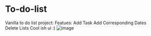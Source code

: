 # To-do-list
Vanilla to do list project:
Featues:
Add Task
Add Corresponding Dates
Delete Lists 
Cool ish ui :)
![image](https://github.com/reauctioned/To-do-list/assets/84169439/4070bdd4-cce2-45b9-b72a-3461f8e11ae7)


